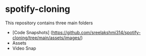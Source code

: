 # spotify-cloning
This repository contains three main folders
- [Code Snapshots] (https://github.com/sreelakshmi314/spotify-cloning/tree/main/assets/images/)
- Assets
- Video Snap
